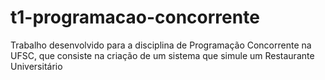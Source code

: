 # t1-programacao-concorrente
Trabalho desenvolvido para a disciplina de Programação Concorrente na UFSC, que consiste na criação de um sistema que simule um Restaurante Universitário
